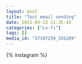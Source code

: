 ```yaml
---
layout: post
title: "Test email sending"
date: 2011-03-13 11:35:43
categories: ["Lo-fi"]
tags: []
media_id: "37197259_326209"
---
```


{% instagram %}
